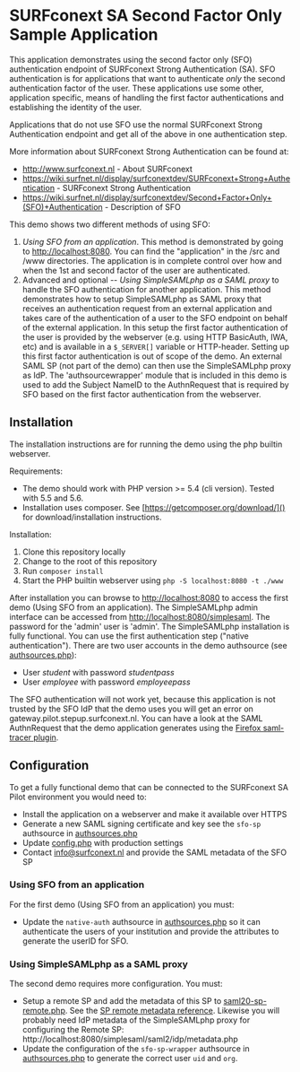 # SURFconext SA Second Factor Only Sample Application

This application demonstrates using the second factor only (SFO) authentication endpoint of SURFconext 
Strong Authentication (SA). SFO authentication is for applications that want to authenticate
*only* the second authentication factor of the user. These applications use some other,
application specific, means of handling the first factor authentications and establishing the
identity of the user.

Applications that do not use SFO use the normal SURFconext Strong Authentication endpoint and get
all of the above in one authentication step.

More information about SURFconext Strong Authentication can be found at:

* http://www.surfconext.nl - About SURFconext
* https://wiki.surfnet.nl/display/surfconextdev/SURFconext+Strong+Authentication - SURFconext Strong Authentication
* https://wiki.surfnet.nl/display/surfconextdev/Second+Factor+Only+(SFO)+Authentication - Description of SFO

This demo shows two different methods of using SFO:

1. *Using SFO from an application*. This method is demonstrated by going to [http://localhost:8080](http://localhost:8080). You can find the "application" in the /src and /www directories. The application is in complete control over how and when the 1st and second factor of the user are authenticated. 
2. Advanced and optional -- *Using SimpleSAMLphp as a SAML proxy* to handle the SFO authentication for another application. This method demonstrates how to setup SimpleSAMLphp as SAML proxy that receives an authentication request from an external application and takes care of the authentication of a user to the SFO endpoint on behalf of the external application. In this setup the first factor authentication of the user is provided by the webserver (e.g. using HTTP BasicAuth, IWA, etc) and is available in a `$_SERVER[]` variable or HTTP-header. Setting up this first factor authentication is out of scope of the demo. An external SAML SP (not part of the demo) can then use the SimpleSAMLphp proxy as IdP. The 'authsourcewrapper' module that is included in this demo is used to add the Subject NameID to the AuthnRequest that is required by SFO based on the first factor authentication from the webserver. 

## Installation

The installation instructions are for running the demo using the php builtin webserver.

Requirements:

* The demo should work with PHP version >= 5.4 (cli version). Tested with 5.5 and 5.6.
* Installation uses composer. See [https://getcomposer.org/download/]() for download/installation instructions.

Installation:

1. Clone this repository locally
2. Change to the root of this repository
3. Run `composer install`
4. Start the PHP builtin webserver using `php -S localhost:8080 -t ./www`

After installation you can browse to [http://localhost:8080](http://localhost:8080) to access the first demo (Using SFO from an application). The SimpleSAMLphp admin interface can be accessed from [http://localhost:8080/simplesaml](http://localhost:8080/simplesaml). The password for the 'admin' user is 'admin'. 
The SimpleSAMLphp installation is fully functional. You can use the first authentication step ("native authentication").
There are two user accounts in the demo authsource (see [authsources.php](config/simplesaml/authsources.php#L99-L120)):

* User *student* with password *studentpass*
* User *employee* with password *employeepass*

The SFO authentication will not work yet, because this application is not trusted by the SFO IdP that the demo uses you
will get an error on gateway.pilot.stepup.surfconext.nl. You can have a look at the SAML AuthnRequest that the demo
application generates using the [Firefox saml-tracer plugin](https://addons.mozilla.org/nl/firefox/addon/saml-tracer/).
 
## Configuration

To get a fully functional demo that can be connected to the SURFconext SA Pilot environment you would need to:
- Install the application on a webserver and make it available over HTTPS
- Generate a new SAML signing certificate and key see the `sfo-sp` authsource in [authsources.php](config/simplesaml/authsources.php#L35-L43)
- Update [config.php](config/simplesaml/config.php) with production settings
- Contact info@surfconext.nl and provide the SAML metadata of the SFO SP

### Using SFO from an application

For the first demo (Using SFO from an application) you must:
- Update the `native-auth` authsource in [authsources.php](config/simplesaml/authsources.php#L97-L116) so it can 
  authenticate the users of your institution and provide the attributes to generate the userID for SFO.  

### Using SimpleSAMLphp as a SAML proxy

The second demo requires more configuration. You must:
- Setup a remote SP and add the metadata of this SP to [saml20-sp-remote.php](config/simplesaml/metadata/saml20-sp-remote.php). See the [SP remote metadata reference](https://simplesamlphp.org/docs/stable/simplesamlphp-reference-sp-remote). Likewise you will probably need IdP metadata of the SimpleSAMLphp proxy for configuring the Remote SP: http://localhost:8080/simplesaml/saml2/idp/metadata.php 
- Update the configuration of the `sfo-sp-wrapper` authsource in [authsources.php](config/simplesaml/authsources.php#L126-L147) to generate the correct user `uid` and `org`.
